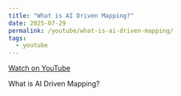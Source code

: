 ```yaml
---
title: "What is AI Driven Mapping?"
date: 2025-07-29
permalink: /youtube/what-is-ai-driven-mapping/
tags:
  - youtube
---
```


[Watch on YouTube](https://www.youtube.com/watch?v=c6pX7fceHxg)

What is AI Driven Mapping?